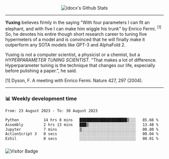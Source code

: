 <div align="center">
    <img align="center" src="https://github-readme-stats.vercel.app/api?username=idocx&show_icons=true&count_private=true&hide_border=true" alt="idocx's Github Stats"></img>
</div>

---

**Yuxing** believes firmly in the saying "With four parameters I can fit an elephant, and with five I can make him wiggle his trunk" by Enrico Fermi. <sup>[1]</sup> So, he devotes his entire though short research career to tuning five hypermeters of a model and is convinced that he will finally make it outperform any SOTA models like GPT-3 and AlphaFold 2.

Yuxing is not a computer scientist, a physicist or a chemist, but a *HYPERPARAMETER TUNING SCIENTIST*. "That makes a lot of difference. Hyperparameter tuning is the technique that changes our life, especially before pulishing a paper.", he said.

[1] Dyson, F. A meeting with Enrico Fermi. Nature 427, 297 (2004).


---

### 📊 Weekly development time
<!--START_SECTION:waka-->

```txt
From: 23 August 2023 - To: 30 August 2023

Python           14 hrs 8 mins   █████████████████████▒░░░   85.66 %
Assembly         2 hrs 13 mins   ███▒░░░░░░░░░░░░░░░░░░░░░   13.48 %
Jupyter          7 mins          ▒░░░░░░░░░░░░░░░░░░░░░░░░   00.80 %
ActionScript 3   0 secs          ░░░░░░░░░░░░░░░░░░░░░░░░░   00.04 %
Ezhil            0 secs          ░░░░░░░░░░░░░░░░░░░░░░░░░   00.01 %
```

<!--END_SECTION:waka-->

### 

![Visitor Badge](https://visitor-badge.laobi.icu/badge?page_id=idocx.idocx)